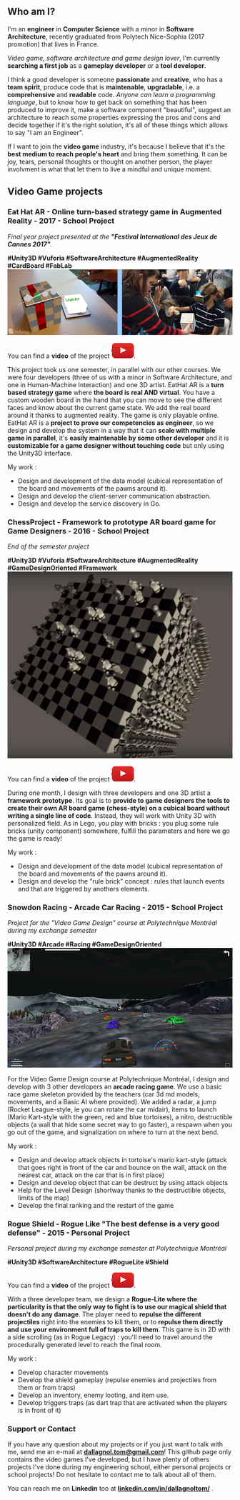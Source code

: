 ## Who am I?

I'm an **engineer** in **Computer Science** with a minor in **Software Architecture**, recently graduated from Polytech Nice-Sophia (2017 promotion) that lives in France.

_Video game, software architecture and game design lover_, I'm currently **searching a first job** as a **gameplay developer** or a **tool developer**.

I think a good developer is someone **passionate** and **creative**, who has a **team spirit**, produce code that is **maintenable**,  **upgradable**, i.e. a **comprehensive** and **readable** code. _Anyone can learn a programming language_, but to know how to get back on something that has been produced to improve it, make a software component "beautiful", suggest an architecture to reach some properties expressing the pros and cons and decide together if it's the right solution, it's all of these things which allows to say "I am an Engineer".

If I want to join the **video game** industry, it's because I believe that it's the **best medium to reach people's heart** and bring them something. It can be joy, tears, personal thoughts or thought on another person, the player involvment is what that let them to live a mindful and unique moment.

## Video Game projects

### Eat Hat AR - Online turn-based strategy game in Augmented Reality - 2017 - School Project
_Final year project presented at the **"Festival International des Jeux de Cannes 2017"**._

**#Unity3D #Vuforia #SoftwareArchitecture #AugmentedReality #CardBoard #FabLab**
![Eat Hat AR descriptive photo](/tom_site/eat_hat.png)

You can find a **video** of the project [![Youtube icon for eat hat](/tom_site/yt_icon.png)](https://www.youtube.com/watch?v=LyKAzMAzhVQ).

This project took us one semester, in parallel with our other courses. We were four developers (three of us with a minor in Software Architecture, and one in Human-Machine Interaction) and one 3D artist. EatHat AR is a **turn based strategy game** where **the board is real AND virtual**. You have a custom wooden board in the hand that you can move to see the different faces and know about the current game state. We add the real board around it thanks to augmented reality. The game is only playable online.
EatHat AR is a **project to prove our competencies as engineer**, so we design and develop the system in a way that it can **scale with multiple game in parallel**, it's **easily maintenable by some other developer** and it is **customizable for a game designer without touching code** but only using the Unity3D interface.

My work :
- Design and development of the data model (cubical representation of the board and movements of the pawns around it).
- Design and develop the client-server communication abstraction.
- Design and develop the service discovery in Go.

### ChessProject - Framework to prototype AR board game for Game Designers - 2016 - School Project
_End of the semester project_

**#Unity3D #Vuforia #SoftwareArchitecture #AugmentedReality #GameDesignOriented #Framework**
![ChessProject descriptive photo](/tom_site/chessproject.png)


You can find a **video** of the project [![Youtube icon for eat hat](/tom_site/yt_icon.png)](https://www.youtube.com/watch?v=Hhxcq4Dgzz8).

During one month, I design with three developers and one 3D artist a **framework prototype**. Its goal is to **provide to game designers the tools to create their own AR board game (chess-style) on a cubical board without writing a single line of code**. Instead, they will work with Unity 3D with personalized field. As in Lego, you play with bricks : you plug some rule bricks (unity component) somewhere, fulfill the parameters and here we go the game is ready!

My work :
- Design and development of the data model (cubical representation of the board and movements of the pawns around it).
- Design and develop the "rule brick" concept : rules that launch events and that are triggered by anothers elements.

### Snowdon Racing - Arcade Car Racing - 2015 - School Project
_Project for the "Video Game Design" course at Polytechnique Montréal during my exchange semester_

**#Unity3D #Arcade #Racing #GameDesignOriented**
![Snowdon Racing picture](/tom_site/snowdon_racing.png)


For the Video Game Design course at Polytechnique Montréal, I design and develop with 3 other developers an **arcade racing game**. We use a basic race game skeleton provided by the teachers (car 3d md models, movements, and a Basic AI where provided). We added a radar, a jump (Rocket League-style, ie you can rotate the car midair), items to launch (Mario Kart-style with the green, red and blue tortoises), a nitro, destructible objects (a wall that hide some secret way to go faster), a respawn when you go out of the game, and signalization on where to turn at the next bend.

My work :
- Design and develop attack objects in tortoise's mario kart-style (attack that goes right in front of the car and bounce on the wall, attack on the nearest car, attack on the car that is in first place)
- Design and develop object that can be destruct by using attack objects
- Help for the Level Design (shortway thanks to the destructible objects, limits of the map)
- Develop the final ranking and the restart of the game

### Rogue Shield - Rogue Like "The best defense is a very good defense" - 2015 - Personal Project
_Personal project during my exchange semester at Polytechnique Montréal_

**#Unity3D #SoftwareArchitecture #RogueLite #Shield**

You can find a **video** of the project [![Youtube icon for eat hat](/tom_site/yt_icon.png)](https://www.youtube.com/watch?v=5zhBV104Mas).


With a three developer team, we design a **Rogue-Lite where the particularity is that the only way to fight is to use our magical shield that doesn't do any damage**. The player need to **repulse the different projectiles** right into the enemies to kill them, or to **repulse them directly and use your environment full of traps to kill them**.
This game is in 2D with a side scrolling (as in Rogue Legacy) : you'll need to travel around the procedurally generated level to reach the final room.

My work :
- Develop character movements
- Develop the shield gameplay (repulse enemies and projectiles from them or from traps)
- Develop an inventory, enemy looting, and item use.
- Develop triggers traps (as dart trap that are activated when the players is in front of it)

### Support or Contact

If you have any question about my projects or if you just want to talk with me, send me an e-mail at **[dallagnol.tom@gmail.com](mailto:dallagnol.tom@gmail.com)**! This github page only contains the video games I've developed, but I have plenty of others projects I've done during my engineering school, either personal projects or school projects! Do not hesitate to contact me to talk about all of them.

You can reach me on **Linkedin** too at **[linkedin.com/in/dallagnoltom/](https://www.linkedin.com/in/dallagnoltom/)** .
